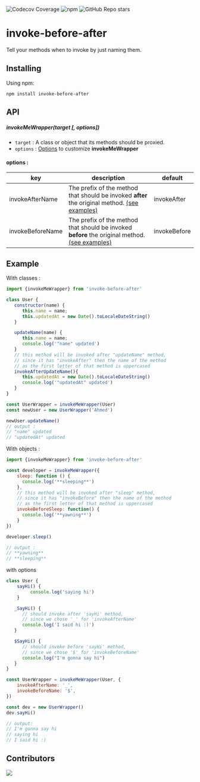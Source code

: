 ![Codecov Coverage](https://img.shields.io/codecov/c/github/AhmedElwerdany/invoke-before-after)
![npm](https://img.shields.io/npm/v/invoke-before-after)
![GitHub Repo stars](https://img.shields.io/github/stars/AhmedElwerdany/invoke-before-after?style=social)

# invoke-before-after
Tell your methods when to invoke by just naming them.

## Installing
Using npm:

```
npm install invoke-before-after
```

## API
##### invokeMeWrapper(target [, options])
- `target` : A class or object that its methods should be proxied.
- `options` : <a href="#invokeMeWrapper-options">Options</a> to customize **invokeMeWrapper**


#### <a name="invokeMeWrapper-options">options</a> : 

| key |  description | default |
 -----|--------| --------|
| invokeAfterName| The prefix of the method that should be invoked **after** the original method. <a href="#with-options">(see examples)</a> |invokeAfter|
| invokeBeforeName| The prefix of the method that should be invoked **before** the original method.  <a href="#with-options">(see examples)</a>|invokeBefore|

## Example
With classes :
```javascript
import {invokeMeWrapper} from 'invoke-before-after'

class User {
   constructor(name) {
      this.name = name;
      this.updatedAt = new Date().toLocaleDateString()
   }

   updateName(name) {
      this.name = name;
      console.log('"name" updated')
   }
   // this method will be invoked after "updateName" method,
   // since it has "invokeAfter" then the name of the method
   // as the first letter of that method is uppercased
   invokeAfterUpdateName(){
      this.updatedAt = new Date().toLocaleDateString()
      console.log('"updatedAt" updated')
   }
}

const UserWrapper = invokeMeWrapper(User)
const newUser = new UserWrapper('Ahmed')

newUser.updateName()
// output : 
// "name" updated
// "updatedAt" updated

```

With objects :

```javascript
import {invokeMeWrapper} from 'invoke-before-after'

const developer = invokeMeWrapper({
    sleep: function () {
      console.log('**sleeping**')
    },
    // this method will be invoked after "sleep" method,
    // since it has "invokeBefore" then the name of the method
    // as the first letter of that method is uppercased
    invokeBeforeSleep: function() {
      console.log('**yawning**')
    }
})

developer.sleep()

// output : 
// **yawning**
// **sleeping**
```

<a id="with-options">with options</a>
```javascript
class User {
    sayHi() {
         console.log('saying hi')
    }

   _SayHi() {
      // should invoke after 'sayHi' method,
      // since we chose '_' for 'invokeAfterName' 
      console.log('I said hi :)')
   }

   $SayHi() {
      // should invoke before 'sayHi' method,
      // since we chose '$' for 'invokeBeforeName' 
      console.log("I'm gonna say hi")
   }
}

const UserWrapper = invokeMeWrapper(User, {
    invokeAfterName: '_',
    invokeBeforeName: '$',
})

const dev = new UserWrapper()
dev.sayHi()

// output: 
// I'm gonna say hi
// saying hi
// I said hi :)
```

## Contributors
<a href="https://github.com/AhmedElwerdany/invoke-before-after/graphs/contributors">
  <img src="https://contrib.rocks/image?repo=AhmedElwerdany/invoke-before-after" />
</a>